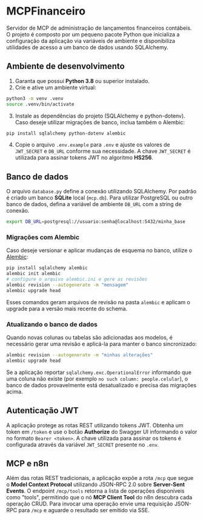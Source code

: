 # MCPFinanceiro

Servidor de MCP de administração de lançamentos financeiros contábeis. O projeto
é composto por um pequeno pacote Python que inicializa a configuração da
aplicação via variáveis de ambiente e disponibiliza utilidades de acesso a
um banco de dados usando SQLAlchemy.

## Ambiente de desenvolvimento

1. Garanta que possui **Python 3.8** ou superior instalado.
2. Crie e ative um ambiente virtual:

```bash
python3 -m venv .venv
source .venv/bin/activate
```

3. Instale as dependências do projeto (SQLAlchemy e python-dotenv).  Caso
   deseje utilizar migrações de banco, inclua também o Alembic:

```bash
pip install sqlalchemy python-dotenv alembic
```

4. Copie o arquivo `.env.example` para `.env` e ajuste os valores de `JWT_SECRET`
   e `DB_URL` conforme sua necessidade. A chave `JWT_SECRET` é utilizada para
   assinar tokens JWT no algoritmo **HS256**.

## Banco de dados

O arquivo `database.py` define a conexão utilizando SQLAlchemy. Por padrão é
criado um banco **SQLite** local (`mcp.db`). Para utilizar PostgreSQL ou outro
banco de dados, defina a variável de ambiente `DB_URL` com a string de conexão.

```bash
export DB_URL=postgresql://usuario:senha@localhost:5432/minha_base
```

### Migrações com Alembic

Caso deseje versionar e aplicar mudanças de esquema no banco, utilize o
[Alembic](https://alembic.sqlalchemy.org/):

```bash
pip install sqlalchemy alembic
alembic init alembic
# configure o arquivo alembic.ini e gere as revisões
alembic revision --autogenerate -m "mensagem"
alembic upgrade head
```
Esses comandos geram arquivos de revisão na pasta `alembic` e aplicam o
upgrade para a versão mais recente do schema.

### Atualizando o banco de dados

Quando novas colunas ou tabelas são adicionadas aos modelos, é necessário gerar
uma revisão e aplicá-la para manter o banco sincronizado:

```bash
alembic revision --autogenerate -m "minhas alterações"
alembic upgrade head
```

Se a aplicação reportar `sqlalchemy.exc.OperationalError` informando que uma
coluna não existe (por exemplo `no such column: people.celular`), o banco de
dados provavelmente está desatualizado e precisa das migrações acima.

## Autenticação JWT

A aplicação protege as rotas REST utilizando tokens JWT. Obtenha um token em
`/token` e use o botão **Authorize** do Swagger UI informando o valor no formato
`Bearer <token>`. A chave utilizada para assinar os tokens é configurada através
da variável `JWT_SECRET` presente no `.env`.

## MCP e n8n

Além das rotas REST tradicionais, a aplicação expõe a rota `/mcp` que segue o
**Model Context Protocol** utilizando JSON-RPC 2.0 sobre **Server-Sent Events**.
O endpoint `/mcp/tools` retorna a lista de operações disponíveis como "tools",
permitindo que o nó **MCP Client Tool** do n8n descubra cada operação CRUD.
Para invocar uma operação envie uma requisição JSON-RPC para `/mcp` e aguarde o
resultado ser emitido via SSE.


